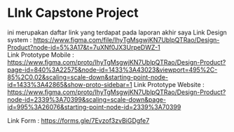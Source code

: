 # LInk Capstone Project
ini merupakan daftar link yang terdapat pada laporan akhir saya
Link Design system      : https://www.figma.com/file/IhyTgMsgwjKN7UblpQTRao/Design-Product?node-id=5%3A17&t=7uXNf0JX3UrpeDWZ-1  
Link Prototype Mobile   : https://www.figma.com/proto/IhyTgMsgwjKN7UblpQTRao/Design-Product?page-id=840%3A22575&node-id=1433%3A43023&viewport=495%2C-85%2C0.02&scaling=scale-down&starting-point-node-id=1433%3A42865&show-proto-sidebar=1
Link Prototype Website  : https://www.figma.com/proto/IhyTgMsgwjKN7UblpQTRao/Design-Product?node-id=2339%3A70399&scaling=scale-down&page-id=995%3A26076&starting-point-node-id=2339%3A70399

Link Form : https://forms.gle/7Evzof3zvBiGDgfe7
